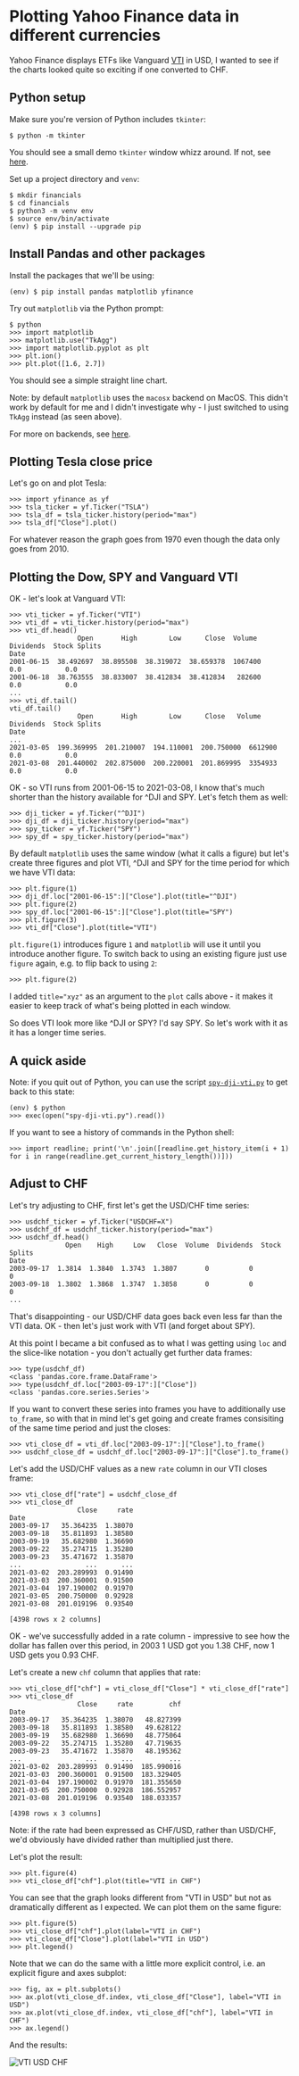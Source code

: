 Plotting Yahoo Finance data in different currencies
===================================================

Yahoo Finance displays ETFs like Vanguard [VTI](https://yhoo.it/3emWbmu) in USD, I wanted to see if the charts looked quite so exciting if one converted to CHF.

Python setup
-----------

Make sure you're version of Python includes `tkinter`:

```
$ python -m tkinter
```

You should see a small demo `tkinter` window whizz around. If not, see [here](https://github.com/george-hawkins/snippets/blob/master/install-python.md#tkiniter).

Set up a project directory and `venv`:

```
$ mkdir financials
$ cd financials
$ python3 -m venv env
$ source env/bin/activate
(env) $ pip install --upgrade pip
```

Install Pandas and other packages
---------------------------------

Install the packages that we'll be using:

```
(env) $ pip install pandas matplotlib yfinance
```

Try out `matplotlib` via the Python prompt:

```
$ python
>>> import matplotlib
>>> matplotlib.use("TkAgg")
>>> import matplotlib.pyplot as plt
>>> plt.ion()
>>> plt.plot([1.6, 2.7])
```

You should see a simple straight line chart.

Note: by default `matplotlib` uses the `macosx` backend on MacOS. This didn't work by default for me and I didn't investigate why - I just switched to using `TkAgg` instead (as seen above).

For more on backends, see [here](https://matplotlib.org/stable/tutorials/introductory/usage.html?highlight=tkagg#backends).

Plotting Tesla close price
-------------------------

Let's go on and plot Tesla:

```
>>> import yfinance as yf
>>> tsla_ticker = yf.Ticker("TSLA")
>>> tsla_df = tsla_ticker.history(period="max")
>>> tsla_df["Close"].plot()
```

For whatever reason the graph goes from 1970 even though the data only goes from 2010.

Plotting the Dow, SPY and Vanguard VTI
--------------------------------------

OK - let's look at Vanguard VTI:

```
>>> vti_ticker = yf.Ticker("VTI")
>>> vti_df = vti_ticker.history(period="max")
>>> vti_df.head()
                 Open       High        Low      Close  Volume  Dividends  Stock Splits
Date                                                                                   
2001-06-15  38.492697  38.895508  38.319072  38.659378  1067400        0.0           0.0
2001-06-18  38.763555  38.833007  38.412834  38.412834   282600        0.0           0.0
...
>>> vti_df.tail()
vti_df.tail()
                 Open       High        Low      Close   Volume  Dividends  Stock Splits
Date                                                                                    
...
2021-03-05  199.369995  201.210007  194.110001  200.750000  6612900        0.0           0.0
2021-03-08  201.440002  202.875000  200.220001  201.869995  3354933        0.0           0.0
```

OK - so VTI runs from 2001-06-15 to 2021-03-08, I know that's much shorter than the history available for ^DJI and SPY. Let's fetch them as well:

```
>>> dji_ticker = yf.Ticker("^DJI")
>>> dji_df = dji_ticker.history(period="max")
>>> spy_ticker = yf.Ticker("SPY")
>>> spy_df = spy_ticker.history(period="max")
```

By default `matplotlib` uses the same window (what it calls a figure) but let's create three figures and plot VTI, ^DJI and SPY for the time period for which we have VTI data:

```
>>> plt.figure(1)
>>> dji_df.loc["2001-06-15":]["Close"].plot(title="^DJI")
>>> plt.figure(2)
>>> spy_df.loc["2001-06-15":]["Close"].plot(title="SPY")
>>> plt.figure(3)
>>> vti_df["Close"].plot(title="VTI")
```

`plt.figure(1)` introduces figure `1` and `matplotlib` will use it until you introduce another figure. To switch back to using an existing figure just use `figure` again, e.g. to flip back to using `2`:

```
>>> plt.figure(2)
```

I added `title="xyz"` as an argument to the `plot` calls above - it makes it easier to keep track of what's being plotted in each window.

So does VTI look more like ^DJI or SPY? I'd say SPY. So let's work with it as it has a longer time series.

A quick aside
-------------

Note: if you quit out of Python, you can use the script [`spy-dji-vti.py`](spy-dji-vti.py) to get back to this state:

```
(env) $ python
>>> exec(open("spy-dji-vti.py").read())
```

If you want to see a history of commands in the Python shell:

```
>>> import readline; print('\n'.join([readline.get_history_item(i + 1) for i in range(readline.get_current_history_length())]))
```

Adjust to CHF
-------------

Let's try adjusting to CHF, first let's get the USD/CHF time series:

```
>>> usdchf_ticker = yf.Ticker("USDCHF=X")
>>> usdchf_df = usdchf_ticker.history(period="max")
>>> usdchf_df.head()
              Open    High     Low   Close  Volume  Dividends  Stock Splits
Date                                                                       
2003-09-17  1.3814  1.3840  1.3743  1.3807       0          0             0
2003-09-18  1.3802  1.3868  1.3747  1.3858       0          0             0
...
```

That's disappointing - our USD/CHF data goes back even less far than the VTI data. OK - then let's just work with VTI (and forget about SPY).

At this point I became a bit confused as to what I was getting using `loc` and the slice-like notation - you don't actually get further data frames:

```
>>> type(usdchf_df)
<class 'pandas.core.frame.DataFrame'>
>>> type(usdchf_df.loc["2003-09-17":]["Close"])
<class 'pandas.core.series.Series'>
```

If you want to convert these series into frames you have to additionally use `to_frame`, so with that in mind let's get going and create frames consisiting of the same time period and just the closes:

```
>>> vti_close_df = vti_df.loc["2003-09-17":]["Close"].to_frame()
>>> usdchf_close_df = usdchf_df.loc["2003-09-17":]["Close"].to_frame()
```

Let's add the USD/CHF values as a new `rate` column in our VTI closes frame:

```
>>> vti_close_df["rate"] = usdchf_close_df
>>> vti_close_df
                 Close     rate
Date                           
2003-09-17   35.364235  1.38070
2003-09-18   35.811893  1.38580
2003-09-19   35.682980  1.36690
2003-09-22   35.274715  1.35280
2003-09-23   35.471672  1.35870
...                ...      ...
2021-03-02  203.289993  0.91490
2021-03-03  200.360001  0.91500
2021-03-04  197.190002  0.91970
2021-03-05  200.750000  0.92928
2021-03-08  201.019196  0.93540

[4398 rows x 2 columns]
```

OK - we've successfully added in a rate column - impressive to see how the dollar has fallen over this period, in 2003 1 USD got you 1.38 CHF, now 1 USD gets you 0.93 CHF.

Let's create a new `chf` column that applies that rate:

```
>>> vti_close_df["chf"] = vti_close_df["Close"] * vti_close_df["rate"]
>>> vti_close_df
                 Close     rate         chf
Date                                       
2003-09-17   35.364235  1.38070   48.827399
2003-09-18   35.811893  1.38580   49.628122
2003-09-19   35.682980  1.36690   48.775064
2003-09-22   35.274715  1.35280   47.719635
2003-09-23   35.471672  1.35870   48.195362
...                ...      ...         ...
2021-03-02  203.289993  0.91490  185.990016
2021-03-03  200.360001  0.91500  183.329405
2021-03-04  197.190002  0.91970  181.355650
2021-03-05  200.750000  0.92928  186.552957
2021-03-08  201.019196  0.93540  188.033357

[4398 rows x 3 columns]
```

Note: if the rate had been expressed as CHF/USD, rather than USD/CHF, we'd obviously have divided rather than multiplied just there.

Let's plot the result:

```
>>> plt.figure(4)
>>> vti_close_df["chf"].plot(title="VTI in CHF")
```

You can see that the graph looks different from "VTI in USD" but not as dramatically different as I expected. We can plot them on the same figure:

```
>>> plt.figure(5)
>>> vti_close_df["chf"].plot(label="VTI in CHF")
>>> vti_close_df["Close"].plot(label="VTI in USD")
>>> plt.legend()
```

Note that we can do the same with a little more explicit control, i.e. an explicit figure and axes subplot:

```
>>> fig, ax = plt.subplots()
>>> ax.plot(vti_close_df.index, vti_close_df["Close"], label="VTI in USD")
>>> ax.plot(vti_close_df.index, vti_close_df["chf"], label="VTI in CHF")
>>> ax.legend()
```

And the results:

![VTI USD CHF](vti-usd-chf.png)
